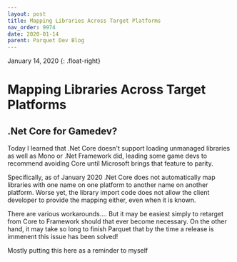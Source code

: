```yaml
---
layout: post
title: Mapping Libraries Across Target Platforms
nav_order: 9974
date: 2020-01-14
parent: Parquet Dev Blog
---
```

January 14, 2020
{: .float-right}

# Mapping Libraries Across Target Platforms

## .Net Core for Gamedev?

Today I learned that .Net Core doesn't support loading unmanaged libraries as well as Mono or .Net Framework did,
leading some game devs to recommend avoiding Core until Microsoft brings that feature to parity.

Specifically, as of January 2020 .Net Core does not automatically map libraries with one name on one platform to another name on another platform.
Worse yet, the library import code does not allow the client developer to provide the mapping either, even when it is known.

There are various workarounds....
But it may be easiest simply to retarget from Core to Framework should that ever become necessary.
On the other hand, it may take so long to finish Parquet that by the time a release is immenent this issue has been solved!

Mostly putting this here as a reminder to myself
